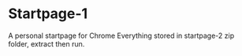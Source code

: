 # Startpage-1
A personal startpage for Chrome
Everything stored in startpage-2 zip folder, extract then run.
